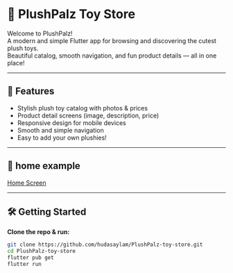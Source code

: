 # 🧸 PlushPalz Toy Store

Welcome to PlushPalz!  
A modern and simple Flutter app for browsing and discovering the cutest plush toys.  
Beautiful catalog, smooth navigation, and fun product details — all in one place!

---

## 🚀 Features

- Stylish plush toy catalog with photos & prices
- Product detail screens (image, description, price)
- Responsive design for mobile devices
- Smooth and simple navigation
- Easy to add your own plushies!

---

## 📱  home example


[Home Screen](screenshots/home.png)


---

## 🛠️ Getting Started

**Clone the repo & run:**
```bash
git clone https://github.com/hudasaylam/PlushPalz-toy-store.git
cd PlushPalz-toy-store
flutter pub get
flutter run
